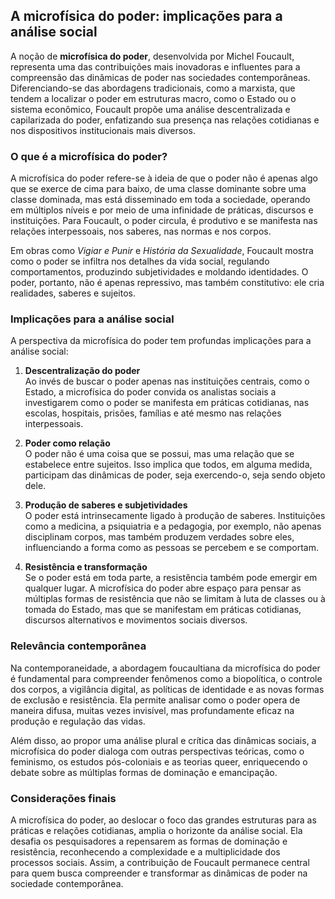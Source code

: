 
## A microfísica do poder: implicações para a análise social

A noção de **microfísica do poder**, desenvolvida por Michel Foucault, representa uma das contribuições mais inovadoras e influentes para a compreensão das dinâmicas de poder nas sociedades contemporâneas. Diferenciando-se das abordagens tradicionais, como a marxista, que tendem a localizar o poder em estruturas macro, como o Estado ou o sistema econômico, Foucault propõe uma análise descentralizada e capilarizada do poder, enfatizando sua presença nas relações cotidianas e nos dispositivos institucionais mais diversos.

### O que é a microfísica do poder?

A microfísica do poder refere-se à ideia de que o poder não é apenas algo que se exerce de cima para baixo, de uma classe dominante sobre uma classe dominada, mas está disseminado em toda a sociedade, operando em múltiplos níveis e por meio de uma infinidade de práticas, discursos e instituições. Para Foucault, o poder circula, é produtivo e se manifesta nas relações interpessoais, nos saberes, nas normas e nos corpos.

Em obras como *Vigiar e Punir* e *História da Sexualidade*, Foucault mostra como o poder se infiltra nos detalhes da vida social, regulando comportamentos, produzindo subjetividades e moldando identidades. O poder, portanto, não é apenas repressivo, mas também constitutivo: ele cria realidades, saberes e sujeitos.

### Implicações para a análise social

A perspectiva da microfísica do poder tem profundas implicações para a análise social:

1. **Descentralização do poder**  
   Ao invés de buscar o poder apenas nas instituições centrais, como o Estado, a microfísica do poder convida os analistas sociais a investigarem como o poder se manifesta em práticas cotidianas, nas escolas, hospitais, prisões, famílias e até mesmo nas relações interpessoais.

2. **Poder como relação**  
   O poder não é uma coisa que se possui, mas uma relação que se estabelece entre sujeitos. Isso implica que todos, em alguma medida, participam das dinâmicas de poder, seja exercendo-o, seja sendo objeto dele.

3. **Produção de saberes e subjetividades**  
   O poder está intrinsecamente ligado à produção de saberes. Instituições como a medicina, a psiquiatria e a pedagogia, por exemplo, não apenas disciplinam corpos, mas também produzem verdades sobre eles, influenciando a forma como as pessoas se percebem e se comportam.

4. **Resistência e transformação**  
   Se o poder está em toda parte, a resistência também pode emergir em qualquer lugar. A microfísica do poder abre espaço para pensar as múltiplas formas de resistência que não se limitam à luta de classes ou à tomada do Estado, mas que se manifestam em práticas cotidianas, discursos alternativos e movimentos sociais diversos.

### Relevância contemporânea

Na contemporaneidade, a abordagem foucaultiana da microfísica do poder é fundamental para compreender fenômenos como a biopolítica, o controle dos corpos, a vigilância digital, as políticas de identidade e as novas formas de exclusão e resistência. Ela permite analisar como o poder opera de maneira difusa, muitas vezes invisível, mas profundamente eficaz na produção e regulação das vidas.

Além disso, ao propor uma análise plural e crítica das dinâmicas sociais, a microfísica do poder dialoga com outras perspectivas teóricas, como o feminismo, os estudos pós-coloniais e as teorias queer, enriquecendo o debate sobre as múltiplas formas de dominação e emancipação.

### Considerações finais

A microfísica do poder, ao deslocar o foco das grandes estruturas para as práticas e relações cotidianas, amplia o horizonte da análise social. Ela desafia os pesquisadores a repensarem as formas de dominação e resistência, reconhecendo a complexidade e a multiplicidade dos processos sociais. Assim, a contribuição de Foucault permanece central para quem busca compreender e transformar as dinâmicas de poder na sociedade contemporânea.
```
